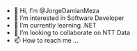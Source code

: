 - 👋 Hi, I’m @JorgeDamianMeza
- 👀 I’m interested in Software Developer
- 🌱 I’m currently learning .NET
- 💞️ I’m looking to collaborate on NTT Data
- 📫 How to reach me ...

<!---
JorgeDamianMeza/JorgeDamianMeza is a ✨ special ✨ repository because its `README.md` (this file) appears on your GitHub profile.
You can click the Preview link to take a look at your changes.
--->

